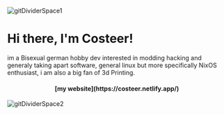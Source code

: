 ![gitDividerSpace1](https://github.com/user-attachments/assets/789e4c6d-6391-488f-95de-ddace3dfd296)


# Hi there, I'm Costeer!
im a Bisexual german hobby dev interested in modding hacking and generaly taking apart software, general linux but more specifically NixOS enthusiast, i am also a big fan of 3d Printing.

<div align="center">
<h4> [my website](https://costeer.netlify.app/) </h4>
</div>

![gitDividerSpace2](https://github.com/user-attachments/assets/8ba6c95e-55e5-4411-a7b8-beda715ec4da)
